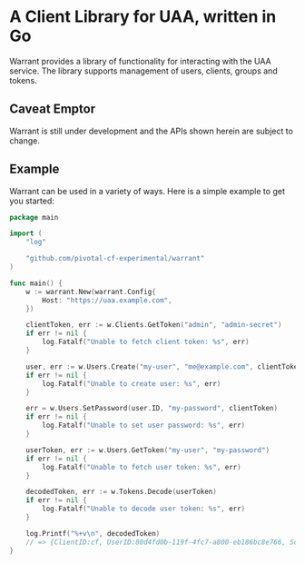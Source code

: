 # A Client Library for UAA, written in Go
Warrant provides a library of functionality for interacting with the UAA service.
The library supports management of users, clients, groups and tokens.

## Caveat Emptor
Warrant is still under development and the APIs shown herein are subject to change.

## Example

Warrant can be used in a variety of ways. Here is a simple example to get you started:

```go
package main

import (
	"log"

	"github.com/pivotal-cf-experimental/warrant"
)

func main() {
	w := warrant.New(warrant.Config{
		Host: "https://uaa.example.com",
	})

	clientToken, err := w.Clients.GetToken("admin", "admin-secret")
	if err != nil {
		log.Fatalf("Unable to fetch client token: %s", err)
	}

	user, err := w.Users.Create("my-user", "me@example.com", clientToken)
	if err != nil {
		log.Fatalf("Unable to create user: %s", err)
	}

	err = w.Users.SetPassword(user.ID, "my-password", clientToken)
	if err != nil {
		log.Fatalf("Unable to set user password: %s", err)
	}

	userToken, err := w.Users.GetToken("my-user", "my-password")
	if err != nil {
		log.Fatalf("Unable to fetch user token: %s", err)
	}

	decodedToken, err := w.Tokens.Decode(userToken)
	if err != nil {
		log.Fatalf("Unable to decode user token: %s", err)
	}

	log.Printf("%+v\n", decodedToken)
	// => {ClientID:cf, UserID:80d4fd0b-119f-4fc7-a800-eb186bc8e766, Scopes:[openid, cloud_controller.read]}
}
```
